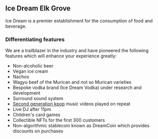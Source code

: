 ## Ice Dream Elk Grove

Ice Dream is a premier establishment for the consumption of food and beverage.

### Differentiating features

We are a trailblazer in the industry and have pioneered the following features which will enhance your experience greatly:

- Non-alcoholic beer
- Vegan ice cream
- Nachos
- Wagyu beef of the Murican and not so Murican varieties
- Bespoke vodka brand (Ice Dream Vodka) under research and development
- Surround sound system
- [Second generation kpop](https://www.youtube.com/watch?v=jfZOvQnsBq0) music videos played on repeat
- Live DJ after 11pm
- Children's card games
- Collectible NFTs for the first 300 customers
- Non-algorithmic stablecoin known as DreamCoin which provides discounts on purchases


